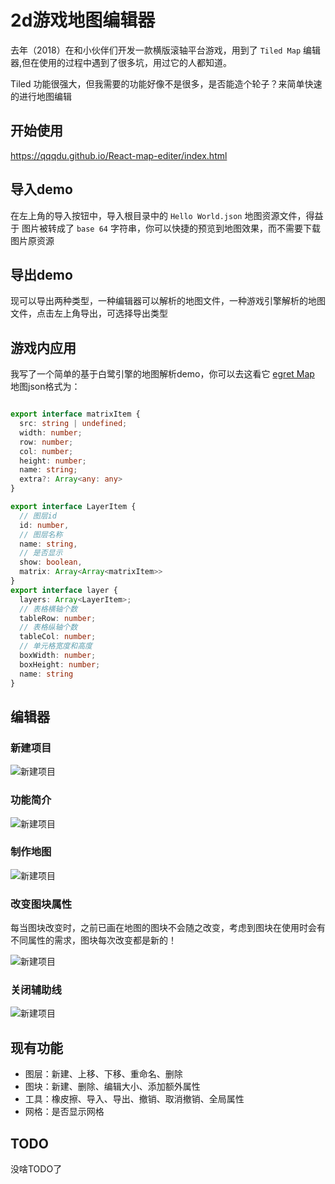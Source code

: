 # 2d游戏地图编辑器  

去年（2018）在和小伙伴们开发一款横版滚轴平台游戏，用到了  `Tiled Map` 编辑器,但在使用的过程中遇到了很多坑，用过它的人都知道。  

Tiled 功能很强大，但我需要的功能好像不是很多，是否能造个轮子？来简单快速的进行地图编辑

## 开始使用    

https://qqqdu.github.io/React-map-editer/index.html

## 导入demo  

在左上角的导入按钮中，导入根目录中的 `Hello World.json` 地图资源文件，得益于 图片被转成了 `base 64` 字符串，你可以快捷的预览到地图效果，而不需要下载图片原资源  
## 导出demo  

现可以导出两种类型，一种编辑器可以解析的地图文件，一种游戏引擎解析的地图文件，点击左上角导出，可选择导出类型  

## 游戏内应用  
我写了一个简单的基于白鹭引擎的地图解析demo，你可以去这看它 [egret Map](https://github.com/checkmind/Map-editer-parse)  
地图json格式为：  
``` typescript

export interface matrixItem {
  src: string | undefined;
  width: number;
  row: number;
  col: number;
  height: number;
  name: string;
  extra?: Array<any: any>
}

export interface LayerItem {
  // 图层id
  id: number,
  // 图层名称
  name: string,
  // 是否显示
  show: boolean,
  matrix: Array<Array<matrixItem>>
}
export interface layer { 
  layers: Array<LayerItem>;
  // 表格横轴个数
  tableRow: number;
  // 表格纵轴个数
  tableCol: number;
  // 单元格宽度和高度
  boxWidth: number;
  boxHeight: number;
  name: string
}
```

## 编辑器  

### 新建项目  

![新建项目](https://i.loli.net/2019/04/21/5cbc45122f27d.png)  

### 功能简介  

![新建项目](https://i.loli.net/2019/04/21/5cbc45125c508.png) 

### 制作地图  

![新建项目](https://i.loli.net/2019/04/21/5cbc4512df1eb.png)  

### 改变图块属性  

每当图块改变时，之前已画在地图的图块不会随之改变，考虑到图块在使用时会有不同属性的需求，图块每次改变都是新的！  

![新建项目](https://i.loli.net/2019/04/21/5cbc4512e7cbe.png)  

### 关闭辅助线  

![新建项目](https://i.loli.net/2019/04/21/5cbc45130c064.png)  

## 现有功能  

- 图层：新建、上移、下移、重命名、删除
- 图块：新建、删除、编辑大小、添加额外属性  
- 工具：橡皮擦、导入、导出、撤销、取消撤销、全局属性
- 网格：是否显示网格  

## TODO  
没啥TODO了